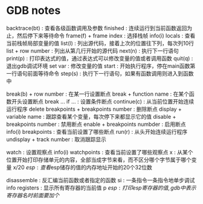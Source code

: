 # GDB notes

backtrace(bt)                           : 查看各级函数调用及参数
finished                                : 连续运行到当前函数返回为止，然后停下来等待命令
frame(f) + frame index                  : 选择栈帧
info(i) locals                          : 查看当前栈帧局部变量的值
list(l)                                 : 列出源代码，接着上次的位置往下列，每次列10行
list + row number                       : 列出从第几行开始的源代码
next(n)                                 : 执行下一行语句
print(p)                                : 打印表达式的值，通过表达式可以修改变量的值或者调用函数
quit(q)                                 : 退出gdb调试环境
set var                                 : 修改变量的值
start                                   : 开始执行程序，停在main函数第一行语句前面等待命令
step(s)                                 : 执行下一行语句，如果有函数调用则进入到函数中

break(b) + row number                   :  在某一行设置断点
break + function name                   : 在某个函数开头设置断点
break ... if ...                        : 设置条件断点
continue(c)                             : 从当前位置开始连续运行程序
delete breakpoints + breakpoints number : 删除断点
display + variable name                 : 跟踪查看某个变量，每次停下来都显示它的值
disable + breakpoints number            : 禁用断点
enable + breakpoints numbder            : 启用断点
info(i) breakpoints                     : 查看当前设置了哪些断点
run(r)                                  : 从头开始连续运行程序
undisplay + track number                : 取消跟踪显示

watch                                   : 设置观察点
info(i) watchpoints                     : 查看当前设置了哪些观察点
x                                       : 从某个位置开始打印存储单元的内容，全部当成字节来看，而不区分哪个字节属于哪个变量
x/20 $esp                               : 查看$esp储存的值的内存地址开始的20个32位数

disassemble                             : 反汇编当前函数或者指定的函数
si                                      : 一条指令一条指令地单步调试
info registers                          : 显示所有寄存器的当前值
p $esp                                  : 打印esp寄存器的值, gdb中表示寄存器名时前面要加个$
